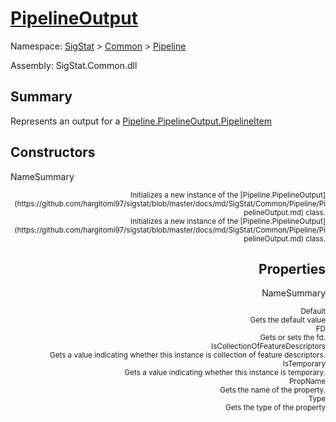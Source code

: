 # [PipelineOutput](./PipelineOutput.md)

Namespace: [SigStat]() > [Common](./../README.md) > [Pipeline](./README.md)

Assembly: SigStat.Common.dll

## Summary
Represents an output for a [Pipeline.PipelineOutput.PipelineItem](https://github.com/hargitomi97/sigstat/blob/master/docs/md/.md)

## Constructors

NameSummary

<div style="text-align: right"><sub>Initializes a new instance of the [Pipeline.PipelineOutput](https://github.com/hargitomi97/sigstat/blob/master/docs/md/SigStat/Common/Pipeline/PipelineOutput.md) class.</sub></ div ><div style="text-align: right"><sub>Initializes a new instance of the [Pipeline.PipelineOutput](https://github.com/hargitomi97/sigstat/blob/master/docs/md/SigStat/Common/Pipeline/PipelineOutput.md) class.</sub></ div ><br>


## Properties

NameSummary

<div style="text-align: right"><sub>Default</sub></ div ><div style="text-align: right"><sub>Gets the default value</sub></ div ><br>
<div style="text-align: right"><sub>FD</sub></ div ><div style="text-align: right"><sub>Gets or sets the fd.</sub></ div ><br>
<div style="text-align: right"><sub>IsCollectionOfFeatureDescriptors</sub></ div ><div style="text-align: right"><sub>Gets a value indicating whether this instance is collection of feature descriptors.</sub></ div ><br>
<div style="text-align: right"><sub>IsTemporary</sub></ div ><div style="text-align: right"><sub>Gets a value indicating whether this instance is temporary.</sub></ div ><br>
<div style="text-align: right"><sub>PropName</sub></ div ><div style="text-align: right"><sub>Gets the name of the property.</sub></ div ><br>
<div style="text-align: right"><sub>Type</sub></ div ><div style="text-align: right"><sub>Gets the type of the property</sub></ div ><br>


